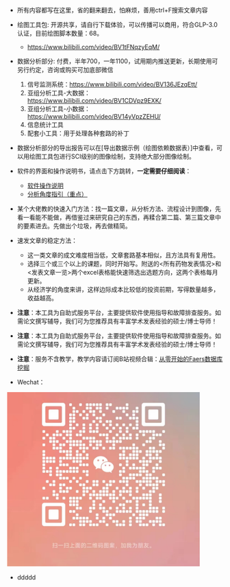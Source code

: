 - 所有内容都写在这里，省的翻来翻去，怕麻烦，善用ctrl+F搜索文章内容

- 绘图工具包: 开源共享，请自行下载体验，可以传播可以商用，符合GLP-3.0认证，目前绘图脚本数量：68。
    - https://www.bilibili.com/video/BV1tFNqzyEqM/

- 数据分析部分: 付费，半年700，一年1100，试用期内推送更新，长期使用可另行约定，咨询或购买可加底部微信
    1. 信号监测系统：https://www.bilibili.com/video/BV136JEzqEtt/
    2. 亚组分析工具-大数据：https://www.bilibili.com/video/BV1CDVpz9EXK/
    3. 亚组分析工具-小数据：https://www.bilibili.com/video/BV14yVpzZEHU/
    4. 信息统计工具
    5. 配套小工具：用于处理各种套路的补丁

- 数据分析部分的导出报告可以在[导出数据示例（绘图依赖数据表）]中查看，可以用绘图工具包进行SCI级别的图像绘制，支持绝大部分图像绘制。

- 软件的界面和操作说明书，请点击下方跳转，**一定需要仔细阅读**：
    - [软件操作说明](./软件操作说明.md)
    - [分析角度指引（重点）](./分析角度指引.md)

- 某个大佬教的快速入门方法：找一篇文章，从分析方法、流程设计到图像，先看一看能不能做，再借鉴过来研究自己的东西，再糅合第二篇、第三篇文章中的要素进去。先做出个垃圾，再去做精简。
- 速发文章的稳定方法：
    - 这一类文章的成文难度相当低，文章套路基本相似，且方法具有复用性。
    - 选择三个或三个以上的课题，同时开始写。附送的<所有药物发表情况>和<发表文章一览>两个excel表格能快速筛选出选题方向，这两个表格每月更新。
    - 从经济学的角度来讲，这样边际成本比较低的投资前期，写得数量越多，收益越高。

- **注意**：本工具为自助式服务平台，主要提供软件使用指导和故障排查服务。如需论文撰写辅导，我们可为您推荐具有丰富学术发表经验的硕士/博士导师！
- **注意**：本工具为自助式服务平台，主要提供软件使用指导和故障排查服务。如需论文撰写辅导，我们可为您推荐具有丰富学术发表经验的硕士/博士导师！
- **注意**：服务不含教学，教学内容请订阅B站视频合辑：[从零开始的Faers数据库挖掘](https://www.bilibili.com/video/BV1uifhYdEQn/?vd_source=4559e47be658149d4030a5ba8050d24e)

- Wechat：  

<img src="./pic/wechat.jpg" alt="wechat1" width="450">  

- ddddd


